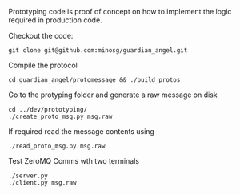 Prototyping code is proof of concept on how to implement the logic required
in production code.

Checkout the code:

~~~~~
git clone git@github.com:minosg/guardian_angel.git
~~~~~

Compile the protocol

~~~~
cd guardian_angel/protomessage && ./build_protos
~~~~

Go to the protyping folder and generate a raw message on disk

~~~~~
cd ../dev/prototyping/
./create_proto_msg.py msg.raw
~~~~~

If required read the message contents using 

~~~~~
./read_proto_msg.py msg.raw
~~~~~

Test ZeroMQ Comms wth two terminals

~~~~~
./server.py
./client.py msg.raw
~~~~~
